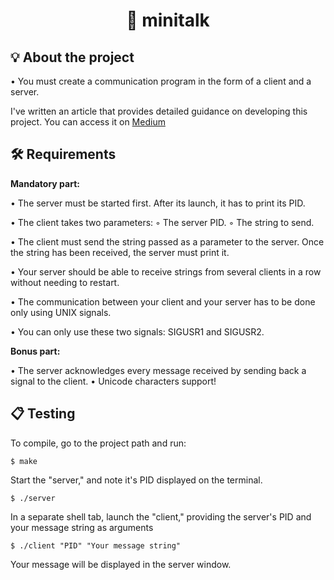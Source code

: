<h1 align="center">
	💬 minitalk
</h1>

## 💡 About the project

• You must create a communication program in the form of a client and a server.

I've written an article that provides detailed guidance on developing this project. 
You can access it on [Medium](https://medium.com/@beatrizbazaglia/minitalk-6176322eb954)

## 🛠️ Requirements

**Mandatory part:**

• The server must be started first. 
After its launch, it has to print its PID.

• The client takes two parameters:
   ◦ The server PID.
   ◦ The string to send.
   
• The client must send the string passed as a parameter to the server.
Once the string has been received, the server must print it.

• Your server should be able to receive strings from several clients in a row without needing to restart.

• The communication between your client and your server has to be done only using UNIX signals.

• You can only use these two signals: SIGUSR1 and SIGUSR2.

**Bonus part:**

• The server acknowledges every message received by sending back a signal to the
client.
• Unicode characters support!

## 📋 Testing

To compile, go to the project path and run:

```shell
$ make
```

Start the "server," and note it's PID displayed on the terminal.

```shell
$ ./server
```

In a separate shell tab, launch the "client," providing the server's PID and your message string as arguments

```shell
$ ./client "PID" "Your message string"
```

Your message will be displayed in the server window.
